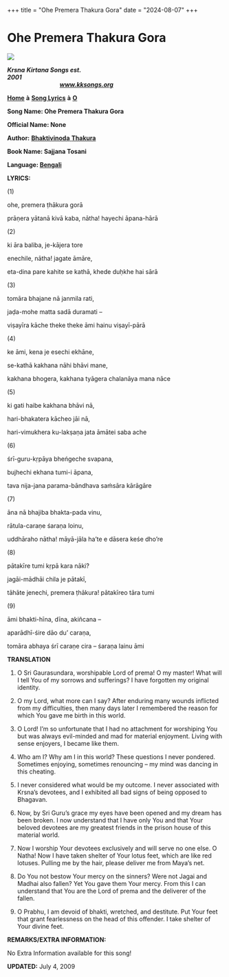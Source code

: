 +++
title = "Ohe Premera Thakura Gora"
date = "2024-08-07"
+++

# Ohe Premera Thakura Gora
**[![](http://kksongs.org/image_files/image002.jpg)](http://kksongs.org/)**

**_Krsna_** **_Kirtana Songs est. 2001_**                                                                                                                                                      **_www.kksongs.org_**

**[Home](http://kksongs.org/)** **à** **[Song Lyrics](http://kksongs.org/lyrics.html)** **à** **[O](http://kksongs.org/songs/song_o.html)**

**Song Name: Ohe Premera Thakura Gora**

**Official Name: None**

**Author:** [**Bhaktivinoda** **Thakura**](http://kksongs.org/authors/list/bhaktivinoda.html)

**Book Name: Sajjana Tosani**

**Language: [Bengali](http://kksongs.org/language/list/bengali.html)**

**LYRICS:**

(1)

ohe, premera ṭhākura gorā

prāṇera yātanā kivā kaba, nātha! hayechi āpana-hārā

(2)

ki āra baliba, je-kājera tore

enechile, nātha! jagate āmāre,

eta-dina pare kahite se kathā, khede duḥkhe hai sārā

(3)

tomāra bhajane nā janmila rati,

jaḍa-mohe matta sadā duramati –

viṣayīra kāche theke theke āmi hainu viṣayī-pārā

(4)

ke āmi, kena je esechi ekhāne,

se-kathā kakhana nāhi bhāvi mane,

kakhana bhogera, kakhana tyāgera chalanāya mana nāce

(5)

ki gati haibe kakhana bhāvi nā,

hari-bhakatera kācheo jāi nā,

hari-vimukhera ku-lakṣaṇa jata āmātei saba ache

(6)

śrī-guru-kṛpāya bheńgeche svapana,

bujhechi ekhana tumi-i āpana,

tava nija-jana parama-bāndhava saḿsāra kārāgāre

(7)

āna nā bhajiba bhakta-pada vinu,

rātula-caraṇe śaraṇa loinu,

uddhāraho nātha! māyā-jāla ha’te e dāsera keśe dho’re

(8)

pātakīre tumi kṛpā kara nāki?

jagāi-mādhāi chila je pātakī,

tāhāte jenechi, premera ṭhākura! pātakīreo tāra tumi

(9)

āmi bhakti-hīna, dīna, akiñcana –

aparādhī-śire dāo du’ caraṇa,

tomāra abhaya śrī caraṇe cira – śaraṇa lainu āmi

**TRANSLATION**

1) O Sri Gaurasundara, worshipable Lord of prema! O my master! What will I tell You of my sorrows and sufferings? I have forgotten my original identity.

2) O my Lord, what more can I say? After enduring many wounds inflicted from my difficulties, then many days later I remembered the reason for which You gave me birth in this world.

3) O Lord! I’m so unfortunate that I had no attachment for worshiping You but was always evil-minded and mad for material enjoyment. Living with sense enjoyers, I became like them.

4) Who am I? Why am I in this world? These questions I never pondered. Sometimes enjoying, sometimes renouncing – my mind was dancing in this cheating.

5) I never considered what would be my outcome. I never associated with Krsna’s devotees, and I exhibited all bad signs of being opposed to Bhagavan.

6) Now, by Sri Guru’s grace my eyes have been opened and my dream has been broken. I now understand that I have only You and that Your beloved devotees are my greatest friends in the prison house of this material world.

7) Now I worship Your devotees exclusively and will serve no one else. O Natha! Now I have taken shelter of Your lotus feet, which are like red lotuses. Pulling me by the hair, please deliver me from Maya’s net.

8) Do You not bestow Your mercy on the sinners? Were not Jagai and Madhai also fallen? Yet You gave them Your mercy. From this I can understand that You are the Lord of prema and the deliverer of the fallen.

9) O Prabhu, I am devoid of bhakti, wretched, and destitute. Put Your feet that grant fearlessness on the head of this offender. I take shelter of Your divine feet.

**REMARKS/EXTRA INFORMATION:**

No Extra Information available for this song!

**UPDATED:** July 4, 2009